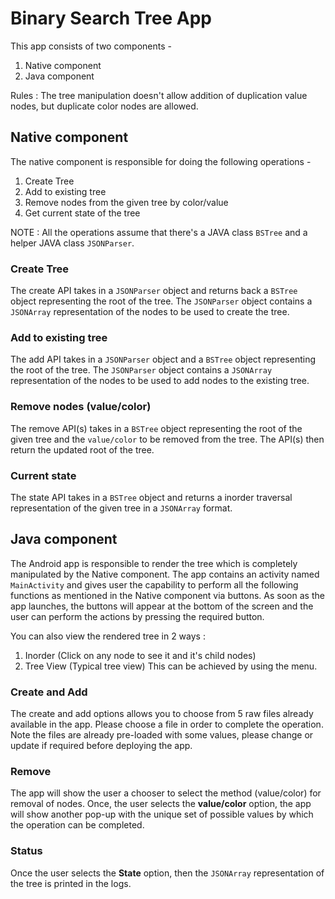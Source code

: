 # Binary Search Tree App
This app consists of two components -
1. Native component
2. Java component

Rules :
The tree manipulation doesn't allow addition of duplication value nodes, but duplicate color nodes are allowed.

## Native component
The native component is responsible for doing the following operations -
1. Create Tree
2. Add to existing tree
3. Remove nodes from the given tree by color/value
4. Get current state of the tree

NOTE : All the operations assume that there's a JAVA class `BSTree` and a helper JAVA class `JSONParser`.

### Create Tree
The create API takes in a `JSONParser` object and returns back a `BSTree` object representing the root of the tree. The `JSONParser`
object contains a `JSONArray` representation of the nodes to be used to create the tree.

### Add to existing tree
The add API takes in a `JSONParser` object and a `BSTree` object representing the root of the tree. The `JSONParser`
object contains a `JSONArray` representation of the nodes to be used to add nodes to the existing tree.

### Remove nodes (value/color)
The remove API(s) takes in a `BSTree` object representing the root of the given tree and the
`value/color` to be removed from the tree. The API(s) then return the updated root of the tree.

### Current state
The state API takes in a `BSTree` object and returns a inorder traversal representation of the given tree in a `JSONArray` format.

## Java component
The Android app is responsible to render the tree which is completely manipulated by the Native component. The app
contains an activity named `MainActivity` and gives user the capability to perform all the following functions as mentioned in the Native component via buttons.
As soon as the app launches, the buttons will appear at the bottom of the screen and the user can perform the actions
by pressing the required button.

You can also view the rendered tree in 2 ways :
1. Inorder (Click on any node to see it and it's child nodes)
2. Tree View (Typical tree view)
This can be achieved by using the menu.

### Create and Add
The create and add options allows you to choose from 5 raw files already available in the app. Please choose a file
in order to complete the operation. Note the files are already pre-loaded with some values, please change or update
if required before deploying the app.

### Remove
The app will show the user a chooser to select the method (value/color) for removal of nodes. Once, the user
selects the **value/color** option, the app will show another pop-up with the unique set of possible values by which the
operation can be completed.

### Status
Once the user selects the **State** option, then the `JSONArray` representation of the tree is printed in the logs.